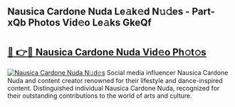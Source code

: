 ## Nausica Cardone Nuda Le𝚊k𝚎d N𝚞𝚍es - Part-xQb Photos Vid𝚎o Le𝚊ks GkeQf

# <h2><a href="http://fbeeibb.evod.top/?m=Nausica+Cardone+Nuda">🔗 👉🔴 Nausica Cardone Nuda Vid𝚎o Ph𝚘t𝚘s</a></h2>

[![Nausica Cardone Nuda N𝚞d𝚎s](https://i.imgur.com/8V9OHl7.gif)](http://fbeeibb.evod.top/?m=Nausica+Cardone+Nuda)
Social media influencer Nausica Cardone Nuda and content creator renowned for their lifestyle and dance-inspired content. Distinguished individual Nausica Cardone Nuda, recognized for their outstanding contributions to the world of arts and culture. 
